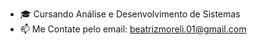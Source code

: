 
- 🎓 Cursando Análise e Desenvolvimento de Sistemas 
- 📫 Me Contate pelo email: beatrizmoreli.01@gmail.com
